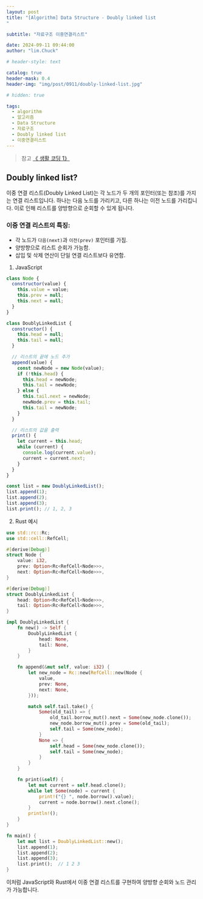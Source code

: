 ```yaml
---
layout: post
title: "[Algorithm] Data Structure - Doubly linked list
"

subtitle: "자료구조 이중연결리스트"

date: 2024-09-11 09:44:00
author: "lim.Chuck"

# header-style: text

catalog: true
header-mask: 0.4
header-img: "img/post/0911/doubly-linked-list.jpg"

# hidden: true

tags:
  - algorithm
  - 알고리즘
  - Data Structure
  - 자료구조
  - Doubly linked list
  - 이중연결리스트
---
```


> 참고 [《 생활 코딩 1》](https://opentutorials.org/module/1335/8821)

## Doubly linked list?

이중 연결 리스트(Doubly Linked List)는 각 노드가 두 개의 포인터(또는 참조)를 가지는 연결 리스트입니다. 하나는 다음 노드를 가리키고, 다른 하나는 이전 노드를 가리킵니다. 이로 인해 리스트를 양방향으로 순회할 수 있게 됩니다.

### 이중 연결 리스트의 특징:

- 각 노드가 `다음(next)`과 `이전(prev)` 포인터를 가짐.
- 양방향으로 리스트 순회가 가능함.
- 삽입 및 삭제 연산이 단일 연결 리스트보다 유연함.

1. JavaScript

```javascript
class Node {
  constructor(value) {
    this.value = value;
    this.prev = null;
    this.next = null;
  }
}

class DoublyLinkedList {
  constructor() {
    this.head = null;
    this.tail = null;
  }

  // 리스트의 끝에 노드 추가
  append(value) {
    const newNode = new Node(value);
    if (!this.head) {
      this.head = newNode;
      this.tail = newNode;
    } else {
      this.tail.next = newNode;
      newNode.prev = this.tail;
      this.tail = newNode;
    }
  }

  // 리스트의 값을 출력
  print() {
    let current = this.head;
    while (current) {
      console.log(current.value);
      current = current.next;
    }
  }
}

const list = new DoublyLinkedList();
list.append(1);
list.append(2);
list.append(3);
list.print(); // 1, 2, 3
```

2. Rust 예시

```rust
use std::rc::Rc;
use std::cell::RefCell;

#[derive(Debug)]
struct Node {
    value: i32,
    prev: Option<Rc<RefCell<Node>>>,
    next: Option<Rc<RefCell<Node>>>,
}

#[derive(Debug)]
struct DoublyLinkedList {
    head: Option<Rc<RefCell<Node>>>,
    tail: Option<Rc<RefCell<Node>>>,
}

impl DoublyLinkedList {
    fn new() -> Self {
        DoublyLinkedList {
            head: None,
            tail: None,
        }
    }

    fn append(&mut self, value: i32) {
        let new_node = Rc::new(RefCell::new(Node {
            value,
            prev: None,
            next: None,
        }));

        match self.tail.take() {
            Some(old_tail) => {
                old_tail.borrow_mut().next = Some(new_node.clone());
                new_node.borrow_mut().prev = Some(old_tail);
                self.tail = Some(new_node);
            }
            None => {
                self.head = Some(new_node.clone());
                self.tail = Some(new_node);
            }
        }
    }

    fn print(&self) {
        let mut current = self.head.clone();
        while let Some(node) = current {
            print!("{} ", node.borrow().value);
            current = node.borrow().next.clone();
        }
        println!();
    }
}

fn main() {
    let mut list = DoublyLinkedList::new();
    list.append(1);
    list.append(2);
    list.append(3);
    list.print();  // 1 2 3
}
```

이처럼 JavaScript와 Rust에서 이중 연결 리스트를 구현하여 양방향 순회와 노드 관리가 가능합니다.
